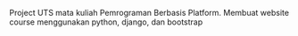 Project UTS mata kuliah Pemrograman Berbasis Platform. Membuat website course menggunakan python, django, dan bootstrap
